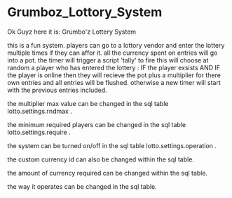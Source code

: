 Grumboz_Lottory_System
====================

Ok Guyz here it is:
Grumbo'z Lottery System

this is a fun system.
players can go to a lottory vendor and enter the lottery multiple times if they can affor it.
all the currency spent on entries will go into a pot.
the timer will trigger a script 'tally' to fire
this will choose at random a player who has entered the lottery :
  IF the player exsists AND IF the player is online then they will recieve the pot plus a multiplier for there own entries and all entries will be flushed. otherwise a new timer will start with the previous entries included.

the multiplier max value can be changed in the sql table lotto.settings.rndmax .

the minimum required players can be changed in the sql table lotto.settings.require .

the system can be turned on/off in the sql table lotto.settings.operation .

the custom currency id can also be changed within the sql table.

the amount of currency required can be changed within the sql table.

the way it operates can be changed in the sql table.
